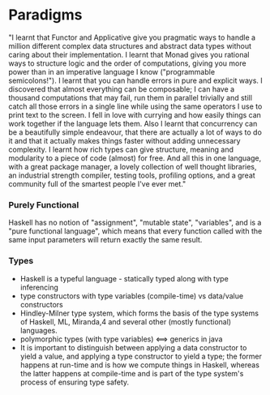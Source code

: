 # Paradigms

"I learnt that Functor and Applicative give you pragmatic ways to handle a million different
complex data structures and abstract data types without caring about their implementation.
I learnt that Monad gives you rational ways to structure logic and the order of computations,
giving you more power than in an imperative language I know ("programmable semicolons!").
I learnt that you can handle errors in pure and explicit ways.
I discovered that almost everything can be composable;
I can have a thousand computations that may fail, run them in parallel trivially and still
catch all those errors in a single line while using the same operators I use to print text
to the screen. I fell in love with currying and how easily things can work together if the
language lets them. Also I learnt that concurrency can be a beautifully simple endeavour,
that there are actually a lot of ways to do it and that it actually makes things faster
without adding unnecessary complexity. I learnt how rich types can give structure, meaning
and modularity to a piece of code (almost) for free.
And all this in one language, with a great package manager, a lovely collection of well thought
libraries, an industrial strength compiler, testing tools, profiling options, and a great
community full of the smartest people I've ever met."

### Purely Functional
Haskell has no notion of "assignment", "mutable state", "variables", and is a "pure functional language",
which means that every function called with the same input parameters will return exactly the same result.

### Types
- Haskell is a typeful language - statically typed along with type inferencing
- type constructors with type variables (compile-time) vs data/value constructors
- Hindley-Milner type system, which forms the basis of the type systems of Haskell, ML, Miranda,4 and several other
(mostly functional) languages.
- polymorphic types (with type variables) <==> generics in java
- It is important to distinguish between applying a data constructor to yield a value, and applying a type constructor to yield a type; the former happens at run-time and is how we compute things in Haskell, whereas the latter happens at compile-time and is part of the type system's process of ensuring type safety.
